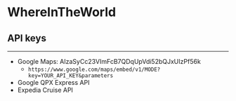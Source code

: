 # WhereInTheWorld

## API keys ##
-----------
* Google Maps: AIzaSyCc23VImFcB7QDqUpVdi52bQJxUIzPf56k
  * `https://www.google.com/maps/embed/v1/MODE?key=YOUR_API_KEY&parameters`
* Google QPX Express API
* Expedia Cruise API